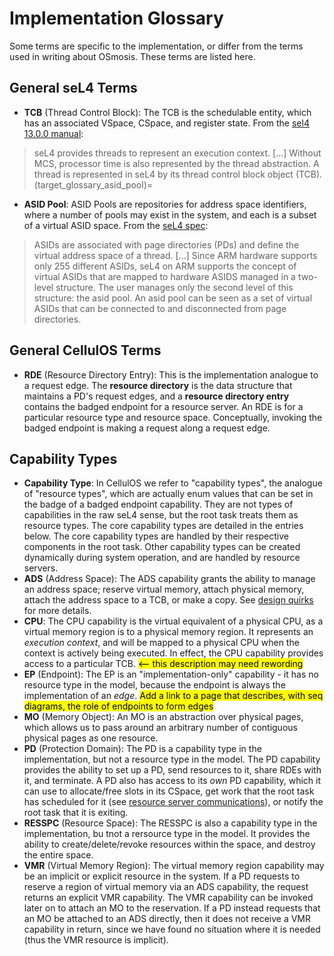 # Implementation Glossary

Some terms are specific to the implementation, or differ from the terms used in writing about OSmosis. These terms are listed here.

## General seL4 Terms
- **TCB** (Thread Control Block): The TCB is the schedulable entity, which has an associated VSpace, CSpace, and register state. From the [sel4 13.0.0 manual](https://sel4.systems/Info/Docs/seL4-manual-13.0.0.pdf):
> seL4 provides threads to represent an execution context.
> [...]
>  Without MCS, processor time is also represented by the thread abstraction. A thread is represented in seL4 by its thread control block object (TCB).
(target_glossary_asid_pool)=
- **ASID Pool**: ASID Pools are repositories for address space identifiers, where a number of pools may exist in the system, and each is a subset of a virtual ASID space. From the [seL4 spec](https://sel4.systems/Info/Docs/seL4-spec.pdf):
> ASIDs are associated with page directories (PDs) and define the virtual address space of a thread. [...] Since ARM hardware supports only 255 different ASIDs, seL4 on ARM supports the concept of virtual ASIDs that are mapped to hardware ASIDS managed in a two-level structure. The user manages only the second level of this structure: the asid pool. An asid pool can be seen as a set of virtual ASIDs that can be connected to and disconnected from page directories.

## General CellulOS Terms
- **RDE** (Resource Directory Entry): This is the implementation analogue to a request edge. The **resource directory** is the data structure that maintains a PD's request edges, and a **resource directory entry** contains the badged endpoint for a resource server. An RDE is for a particular resource type and resource space. Conceptually, invoking the badged endpoint is making a request along a request edge.

## Capability Types
- **Capability Type**: In CellulOS we refer to "capability types", the analogue of "resource types", which are actually enum values that can be set in the badge of a badged endpoint capability. They are not types of capabilities in the raw seL4 sense, but the root task treats them as resource types. The core capability types are detailed in the entries below. The core capability types are handled by their respective components in the root task. Other capability types can be created dynamically during system operation, and are handled by resource servers.
- **ADS** (Address Space): The ADS capability grants the ability to manage an address space; reserve virtual memory, attach physical memory, attach the address space to a TCB, or make a copy. See [design quirks](target_design_ads_capability) for more details.
- **CPU**: The CPU capability is the virtual equivalent of a physical CPU, as a virtual memory region is to a physical memory region. It represents an *execution context*, and will be mapped to a physical CPU when the context is actively being executed. In effect, the CPU capability provides access to a particular TCB. <mark><-- this description may need rewording </mark>
- **EP** (Endpoint): The EP is an "implementation-only" capability - it has no resource type in the model, because the endpoint is always the implementation of an *edge*. <mark> Add a link to a page that describes, with seq diagrams, the role of endpoints to form edges </mark>
- **MO** (Memory Object): An MO is an abstraction over physical pages, which allows us to pass around an arbitrary number of contiguous physical pages as one resource. 
- **PD** (Protection Domain): The PD is a capability type in the implementation, but not a resource type in the model. The PD capability provides the ability to set up a PD, send resources to it, share RDEs with it, and terminate. A PD also has access to its *own* PD capability, which it can use to allocate/free slots in its CSpace, get work that the root task has scheduled for it (see [resource server communications](target_resource_server_communication)), or notify the root task that it is exiting.
- **RESSPC** (Resource Space): The RESSPC is also a capability type in the implementation, bu tnot a rersource type in the model. It provides the ability to create/delete/revoke resources within the space, and destroy the entire space.
- **VMR** (Virtual Memory Region): The virtual memory region capability may be an implicit or explicit resource in the system. If a PD requests to reserve a region of virtual memory via an ADS capability, the request returns an explicit VMR capability. The VMR capability can be invoked later on to attach an MO to the reservation. If a PD instead requests that an MO be attached to an ADS directly, then it does not receive a VMR capability in return, since we have found no situation where it is needed (thus the VMR resource is implicit).